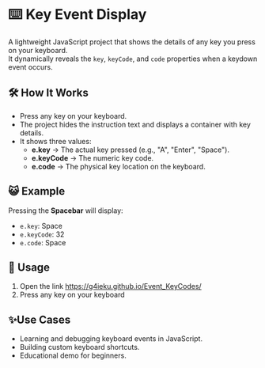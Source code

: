 # ⌨️ Key Event Display

A lightweight JavaScript project that shows the details of any key you press on your keyboard.  
It dynamically reveals the `key`, `keyCode`, and `code` properties when a keydown event occurs.

## 🛠️ How It Works
- Press any key on your keyboard.
- The project hides the instruction text and displays a container with key details.
- It shows three values:
  - **e.key** → The actual key pressed (e.g., "A", "Enter", "Space").
  - **e.keyCode** → The numeric key code.
  - **e.code** → The physical key location on the keyboard.

## 😺 Example
Pressing the **Spacebar** will display:
- `e.key`: Space
- `e.keyCode`: 32
- `e.code`: Space

## 🚀 Usage
1. Open the link https://g4ieku.github.io/Event_KeyCodes/
2. Press any key on your keyboard

## ✨Use Cases
- Learning and debugging keyboard events in JavaScript.
- Building custom keyboard shortcuts.
- Educational demo for beginners.
